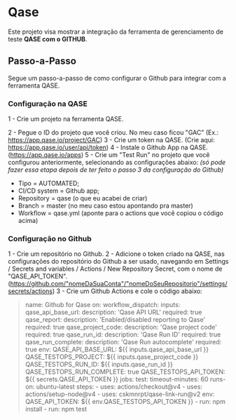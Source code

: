 # Qase
Este projeto visa mostrar a integração da ferramenta de gerenciamento de teste **QASE com o GITHUB**.

## Passo-a-Passo
Segue um passo-a-passo de como configurar o Github para integrar com a ferramenta QASE.

### Configuração na QASE
1 - Crie um projeto na ferramenta QASE.

2 - Pegue o ID do projeto que você criou. No meu caso ficou "GAC" (Ex.: https://app.qase.io/project/GAC)
3 - Crie um token na QASE. (Crie aqui: https://app.qase.io/user/api/token)
4 - Instale o Github App na QASE. (https://app.qase.io/apps)
5 - Crie um "Test Run" no projeto que você configurou anteriormente, selecionando as configurações abaixo: *(só pode fazer essa etapa depois de ter feito o passo 3 da configuração do Github)*
- Tipo = AUTOMATED;
- CI/CD system = Github app;
- Repository = qase (o que eu acabei de criar)
- Branch = master (no meu caso estou apontando pra master)
- Workflow = qase.yml (aponte para o actions que você copiou o código acima)

### Configuração no Github
1 - Crie um repositório no Github.
2 - Adicione o token criado na QASE, nas configurações do repositório do Github a ser usado, navegando em Settings / Secrets and variables / Actions / New Repository Secret, com o nome de "QASE_API_TOKEN". (https://github.com/"nomeDaSuaConta"/"nomeDoSeuRepositorio"/settings/secrets/actions)
3 - Crie um Github Actions e cole o código abaixo:
>name: Github for Qase
on:
  workflow_dispatch:
    inputs:
      qase_api_base_url:
        description: 'Qase API URL'
        required: true
      qase_report:
        description: 'Enabled/disabled reporting to Qase'
        required: true
      qase_project_code:
        description: 'Qase project code'
        required: true
      qase_run_id:
        description: 'Qase Run ID'
        required: true
      qase_run_complete:
        description: 'Qase Run autocomplete'
        required: true
env:
  QASE_API_BASE_URL: ${{ inputs.qase_api_base_url }}
  QASE_TESTOPS_PROJECT: ${{ inputs.qase_project_code }}
  QASE_TESTOPS_RUN_ID: ${{ inputs.qase_run_id }}
  QASE_TESTOPS_RUN_COMPLETE: true
  QASE_TESTOPS_API_TOKEN: ${{ secrets.QASE_API_TOKEN }}
jobs:
  test:
    timeout-minutes: 60
    runs-on: ubuntu-latest
    steps:
    - uses: actions/checkout@v4
    - uses: actions/setup-node@v4
    - uses: cskmnrpt/qase-link-run@v2
      env:
        QASE_API_TOKEN: ${{ env.QASE_TESTOPS_API_TOKEN }}
    - run: npm install
    - run: npm test
